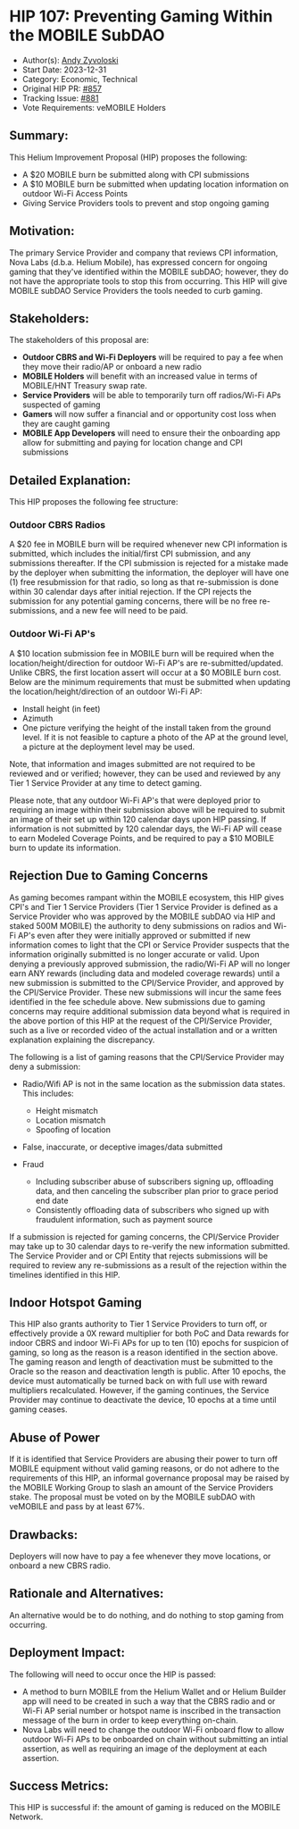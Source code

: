 # HIP 107: Preventing Gaming Within the MOBILE SubDAO

- Author(s): [Andy Zyvoloski](https://github.com/heatedlime) 
- Start Date: 2023-12-31
- Category: Economic, Technical
- Original HIP PR: [#857](https://github.com/helium/HIP/pull/857)
- Tracking Issue: [#881](https://github.com/helium/HIP/issues/881)
- Vote Requirements: veMOBILE Holders

## Summary:
This Helium Improvement Proposal (HIP) proposes the following:

- A $20 MOBILE burn be submitted along with CPI submissions
- A $10 MOBILE burn be submitted when updating location information on outdoor Wi-Fi Access Points
- Giving Service Providers tools to prevent and stop ongoing gaming


## Motivation:
The primary Service Provider and company that reviews CPI information, Nova Labs (d.b.a. Helium Mobile), has expressed concern for ongoing gaming that they've identified within the MOBILE subDAO; however, they do not have the appropriate tools to stop this from occurring. This HIP will give MOBILE subDAO Service Providers the tools needed to curb gaming. 

## Stakeholders:
The stakeholders of this proposal are:

- **Outdoor CBRS and Wi-Fi Deployers** will be required to pay a fee when they move their radio/AP or onboard a new radio
- **MOBILE Holders** will benefit with an increased value in terms of MOBILE/HNT Treasury swap rate.
- **Service Providers** will be able to temporarily turn off radios/Wi-Fi APs suspected of gaming
- **Gamers** will now suffer a financial and or opportunity cost loss when they are caught gaming
- **MOBILE App Developers** will need to ensure their the onboarding app allow for submitting and paying for location change and CPI submissions

## Detailed Explanation:
This HIP proposes the following fee structure:

### Outdoor CBRS Radios
A $20 fee in MOBILE burn will be required whenever new CPI information is submitted, which includes the initial/first CPI submission, and any submissions thereafter. If the CPI submission is rejected for a mistake made by the deployer when submitting the information, the deployer will have one (1) free resubmission for that radio, so long as that re-submission is done within 30 calendar days after initial rejection. If the CPI rejects the submission for any potential gaming concerns, there will be no free re-submissions, and a new fee will need to be paid. 


### Outdoor Wi-Fi AP's
A $10 location submission fee in MOBILE burn will be required when the location/height/direction for outdoor Wi-Fi AP's are re-submitted/updated. Unlike CBRS, the first location assert will occur at a $0 MOBILE burn cost. Below are the minimum requirements that must be submitted when updating the location/height/direction of an outdoor Wi-Fi AP:

- Install height (in feet)
- Azimuth
- One picture verifying the height of the install taken from the ground level. If it is not feasible to capture a photo of the AP at the ground level, a picture at the deployment level may be used.

Note, that information and images submitted are not required to be reviewed and or verified; however, they can be used and reviewed by any Tier 1 Service Provider at any time to detect gaming. 

Please note, that any outdoor Wi-Fi AP's that were deployed prior to requiring an image within their submission above will be required to submit an image of their set up within 120 calendar days upon HIP passing. If information is not submitted by 120 calendar days, the Wi-Fi AP will cease to earn Modeled Coverage Points, and be required to pay a $10 MOBILE burn to update its information.

## Rejection Due to Gaming Concerns
As gaming becomes rampant within the MOBILE ecosystem, this HIP gives CPI's and Tier 1 Service Providers (Tier 1 Service Provider is defined as a Service Provider who was approved by the MOBILE subDAO via HIP and staked 500M MOBILE) the authority to deny submissions on radios and Wi-Fi AP's even after they were initially approved or submitted if new information comes to light that the CPI or Service Provider suspects that the information originally submitted is no longer accurate or valid. Upon denying a previously approved submission, the radio/Wi-Fi AP will no longer earn ANY rewards (including data and modeled coverage rewards) until a new submission is submitted to the CPI/Service Provider, and approved by the CPI/Service Provider. These new submissions will incur the same fees identified in the fee schedule above. New submissions due to gaming concerns may require additional submission data beyond what is required in the above portion of this HIP at the request of the CPI/Service Provider, such as a live or recorded video of the actual installation and or a written explanation explaining the discrepancy. 


The following is a list of gaming reasons that the CPI/Service Provider may deny a submission:

- Radio/Wifi AP is not in the same location as the submission data states. This includes:
    - Height mismatch
    - Location mismatch
    - Spoofing of location

- False, inaccurate, or deceptive images/data submitted

- Fraud
    - Including subscriber abuse of subscribers signing up, offloading data, and then canceling the subscriber plan prior to grace period end date
    - Consistently offloading data of subscribers who signed up with fraudulent information, such as payment source

If a submission is rejected for gaming concerns, the CPI/Service Provider may take up to 30 calendar days to re-verify the new information submitted. The Service Provider and or CPI Entity that rejects submissions will be required to review any re-submissions as a result of the rejection within the timelines identified in this HIP.

## Indoor Hotspot Gaming
This HIP also grants authority to Tier 1 Service Providers to turn off, or effectively provide a 0X reward multiplier for both PoC and Data rewards for indoor CBRS and indoor Wi-Fi APs for up to ten (10) epochs for suspicion of gaming, so long as the reason is a reason identified in the section above. The gaming reason and length of deactivation must be submitted to the Oracle so the reason and deactivation length is public. After 10 epochs, the device must automatically be turned back on with full use with reward multipliers recalculated. However, if the gaming continues, the Service Provider may continue to deactivate the device, 10 epochs at a time until gaming ceases.    

## Abuse of Power
If it is identified that Service Providers are abusing their power to turn off MOBILE equipment without valid gaming reasons, or do not adhere to the requirements of this HIP, an informal governance proposal may be raised by the MOBILE Working Group to slash an amount of the Service Providers stake. The proposal must be voted on by the MOBILE subDAO with veMOBILE and pass by at least 67%.

## Drawbacks:
Deployers will now have to pay a fee whenever they move locations, or onboard a new CBRS radio.

## Rationale and Alternatives:
An alternative would be to do nothing, and do nothing to stop gaming from occurring. 

## Deployment Impact:
The following will need to occur once the HIP is passed:

- A method to burn MOBILE from the Helium Wallet and or Helium Builder app will need to be created in such a way that the CBRS radio and or Wi-Fi AP serial number or hotspot name is inscribed in the transaction message of the burn in order to keep everything on-chain.
- Nova Labs will need to change the outdoor Wi-Fi onboard flow to allow outdoor Wi-Fi APs to be onboarded on chain without submitting an intial assertion, as well as requiring an image of the deployment at each assertion.


## Success Metrics: 
This HIP is successful if: the amount of gaming is reduced on the MOBILE Network.




